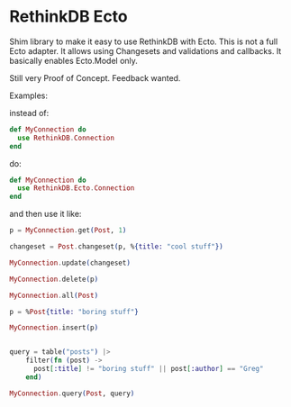 # RethinkDB Ecto

Shim library to make it easy to use RethinkDB with Ecto. This is not a full Ecto adapter. It allows using Changesets and validations and callbacks. It basically enables Ecto.Model only.

Still very Proof of Concept. Feedback wanted.

Examples:

instead of:
```elixir
def MyConnection do
  use RethinkDB.Connection
end
```

do:

```elixir
def MyConnection do
  use RethinkDB.Ecto.Connection
end
```

and then use it like:

```elixir
p = MyConnection.get(Post, 1)

changeset = Post.changeset(p, %{title: "cool stuff"})

MyConnection.update(changeset)

MyConnection.delete(p)

MyConnection.all(Post)

p = %Post{title: "boring stuff"}

MyConnection.insert(p)


query = table("posts") |>
	filter(fn (post) ->
	  post[:title] != "boring stuff" || post[:author] == "Greg"
	end)

MyConnection.query(Post, query)

```
